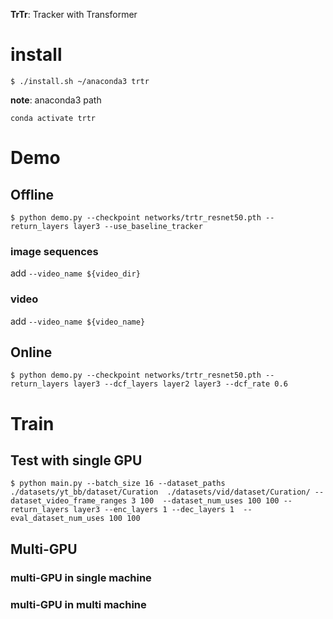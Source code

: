 **TrTr**: Tracker with Transformer

# install

```
$ ./install.sh ~/anaconda3 trtr
```
**note**: anaconda3 path

```
conda activate trtr
```

# Demo

## Offline
```
$ python demo.py --checkpoint networks/trtr_resnet50.pth --return_layers layer3 --use_baseline_tracker
```

### image sequences
add `--video_name ${video_dir}`

### video
add `--video_name ${video_name}`


## Online
```
$ python demo.py --checkpoint networks/trtr_resnet50.pth --return_layers layer3 --dcf_layers layer2 layer3 --dcf_rate 0.6
```




# Train

## Test with single GPU
```
$ python main.py --batch_size 16 --dataset_paths ./datasets/yt_bb/dataset/Curation  ./datasets/vid/dataset/Curation/ --dataset_video_frame_ranges 3 100  --dataset_num_uses 100 100 --return_layers layer3 --enc_layers 1 --dec_layers 1  --eval_dataset_num_uses 100 100
```

## Multi-GPU

### multi-GPU in single machine


### multi-GPU in multi machine